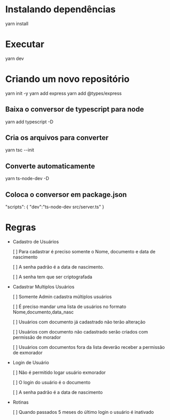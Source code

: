
# Instalando dependências
yarn install

# Executar
yarn dev

# Criando um novo repositório
yarn init -y
yarn add express
yarn add @types/express

## Baixa o conversor de typescript para node
yarn add typescript -D

## Cria os arquivos para converter
yarn tsc --init

## Converte automaticamente
yarn ts-node-dev -D

## Coloca o conversor em package.json
"scripts": {
  "dev":"ts-node-dev src/server.ts"
}
# Regras 
- Cadastro de Usuários

  [ ] Para cadastrar é preciso somente o Nome, documento e data de nascimento

  [ ] A senha padrão é a data de nascimento.

  [ ] A senha tem que ser criptografada

- Cadastrar Multiplos Usuários
  
  [ ] Somente Admin cadastra múltiplos usuários

  [ ] É preciso mandar uma lista de usuários no formato Nome,documento,data_nasc

  [ ] Usuários com documento já cadastrado não terão alteração

  [ ] Usuários com documento não cadastrado serão criados com permissão de morador

  [ ] Usuários com documentos fora da lista deverão receber a permissão de exmorador

- Login de Usuário

  [ ] Não é permitido logar usuário exmorador
  
  [ ] O login do usuário é o documento

  [ ] A senha padrão é a data de nascimento

- Rotinas

  [ ] Quando passados 5 meses do último login o usuário é inativado